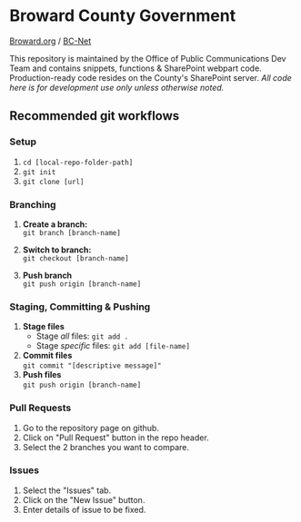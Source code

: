 # Broward County Government
[Broward.org](https://broward.org) / [BC-Net](https://bc-net/)

This repository is maintained by the Office of Public Communications Dev Team and contains snippets, functions & SharePoint webpart code. Production-ready code resides on the County's SharePoint server. *All code here is for development use only unless otherwise noted.*  

## Recommended git workflows
### Setup
1. `cd [local-repo-folder-path]`
2. `git init`  
3. `git clone [url]`  
### Branching
1. **Create a branch:**  
`git branch [branch-name]`  

2. **Switch to branch:**  
`git checkout [branch-name]`  

3. **Push branch**  
`git push origin [branch-name]`  
### Staging, Committing & Pushing
1. **Stage files**  
    - Stage *all* files: `git add .`  
    - Stage *specific* files: `git add [file-name]`  
2. **Commit files**  
`git commit "[descriptive message]"`  
3. **Push files**  
`git push origin [branch-name]`  
### Pull Requests
1. Go to the repository page on github.  
2. Click on "Pull Request" button in the repo header.  
3. Select the 2 branches you want to compare.  
### Issues
1. Select the "Issues" tab.
2. Click on the "New Issue" button.
3. Enter details of issue to be fixed.